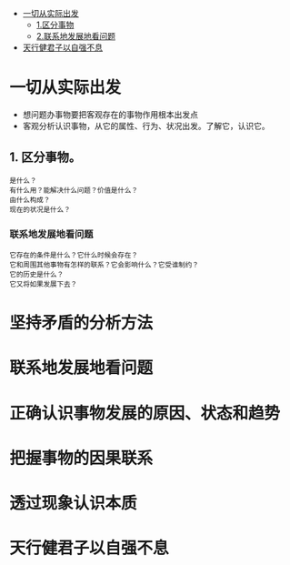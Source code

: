 * [一切从实际出发](#一切从实际出发)
  * [1.区分事物](#1-区分事物)
  * [2.联系地发展地看问题](#联系地发展地看问题)
* [天行健君子以自强不息](#天行健君子以自强不息)

# 一切从实际出发
- 想问题办事物要把客观存在的事物作用根本出发点
- 客观分析认识事物，从它的属性、行为、状况出发。了解它，认识它。

## 1. 区分事物。 
```
是什么？
有什么用？能解决什么问题？价值是什么？
由什么构成？
现在的状况是什么？
```
### 联系地发展地看问题
```
它存在的条件是什么？它什么时候会存在？
它和周围其他事物有怎样的联系？它会影响什么？它受谁制约？
它的历史是什么？
它又将如果发展下去？
```
# 坚持矛盾的分析方法
# 联系地发展地看问题
# 正确认识事物发展的原因、状态和趋势
# 把握事物的因果联系
# 透过现象认识本质
# 天行健君子以自强不息
